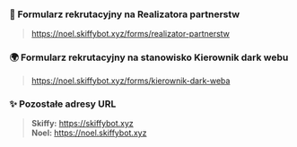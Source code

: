 ### 🤝 Formularz rekrutacyjny na Realizatora partnerstw
> https://noel.skiffybot.xyz/forms/realizator-partnerstw

### 🌍 Formularz rekrutacyjny na stanowisko Kierownik dark webu
> https://noel.skiffybot.xyz/forms/kierownik-dark-weba

### ✨ Pozostałe adresy URL
> **Skiffy:** https://skiffybot.xyz  
> **Noel:** https://noel.skiffybot.xyz